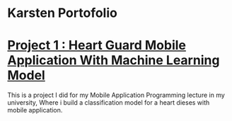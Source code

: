 # Karsten Portofolio

# [Project 1 : Heart Guard Mobile Application With Machine Learning Model](https://github.com/sixxkr/heartguard)

This is a project  I did for my Mobile Application Programming lecture in my university, Where i build a classification model  for a heart dieses with mobile application.
